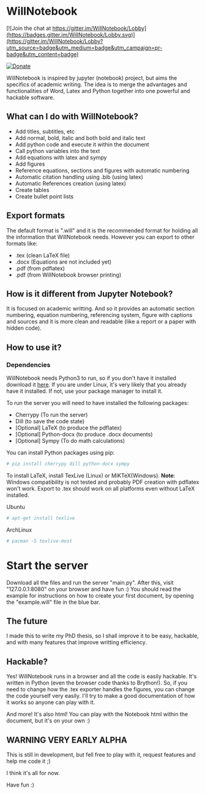 # WillNotebook

[![Join the chat at https://gitter.im/WillNotebook/Lobby](https://badges.gitter.im/WillNotebook/Lobby.svg)](https://gitter.im/WillNotebook/Lobby?utm_source=badge&utm_medium=badge&utm_campaign=pr-badge&utm_content=badge)

[![Donate](https://img.shields.io/badge/Donate-PayPal-green.svg)](https://www.paypal.com/cgi-bin/webscr?cmd=_s-xclick&hosted_button_id=E7Y37MQH9EFX2)

WillNotebook is inspired by jupyter (notebook) project, but aims the specifics of academic writing. The idea is to merge the advantages and functionalities of Word, Latex and Python together into one powerful and hackable software.

## What can I do with WillNotebook?

- Add titles, subtitles, etc
- Add normal, bold, italic and both bold and italic text
- Add python code and execute it within the document
- Call python variables into the text
- Add equations with latex and sympy
- Add figures
- Reference equations, sections and figures with automatic numbering
- Automatic citation handling using .bib (using latex)
- Automatic References creation (using latex)
- Create tables
- Create bullet point lists

## Export formats

The default format is ".will" and it is the recommended format for holding all the information that WillNotebook needs. However you can export to other formats like:

- .tex (clean LaTeX file)
- .docx (Equations are not included yet)
- .pdf (from pdflatex)
- .pdf (from WillNotebook browser printing)

## How is it different from Jupyter Notebook?

It is focused on academic writting. And so it provides an automatic section numbering, equation numbering, referencing system, figure with captions and sources and it is more clean and readable (like a report or a paper with hidden code).

## How to use it?

### Dependencies

WillNotebook needs Python3 to run, so if you don't have it installed download it [here](https://www.python.org/ftp/python/3.5.2/Python-3.5.2.tar.xz). If you are under Linux, it's very likely that you already have it installed. If not, use your package manager to install it.

To run the server you will need to have installed the following packages:

- Cherrypy (To run the server)
- Dill (to save the code state)
- [Optional] LaTeX (to produce the pdflatex)
- [Optional] Python-docx (to produce .docx documents)
- [Optional] Sympy (To do math calculations)

You can install Python packages using pip:
```bash
# pip install cherrypy dill python-docx sympy
```
To install LaTeX, install TexLive (Linux) or MiKTeX(Windows).
**Note**: Windows compatibility is not tested and probably PDF creation with pdflatex won't work. Export to .tex should work on all platforms even without LaTeX installed.

Ubuntu
```bash
# apt-get install texlive
```
ArchLinux
```bash
# pacman -S texlive-most
```
# Start the server
Download all the files and run the server "main.py". After this, visit "127.0.0.1:8080" on your browser and have fun :)
You should read the example for instructions on how to create your first document, by opening the "example.will" file in the blue bar.

## The future

I made this to write my PhD thesis, so I shall improve it to be easy, hackable, and with many features that improve writting efficiency.

## Hackable?

Yes! WillNotebook runs in a browser and all the code is easily hackable. It's written in Python (even the browser code thanks to Brython!). So, if you need to change how the .tex exporter handles the figures, you can change the code yourself very easily. I'll try to make a good documentation of how it works so anyone can play with it.

And more! It's also html! You can play with the Notebook html within the document, but it's on your own :)

## WARNING VERY EARLY ALPHA

This is still in development, but fell free to play with it, request features and help me code it ;)

I think it's all for now.

Have fun :)
